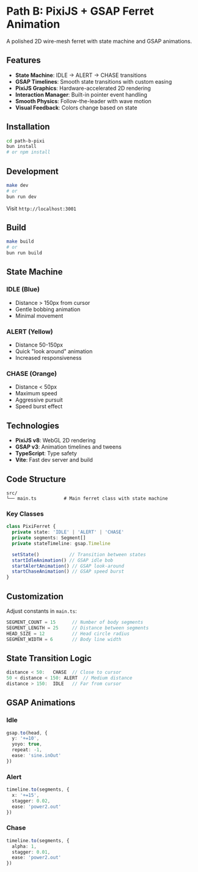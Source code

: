 # Path B: PixiJS + GSAP Ferret Animation

A polished 2D wire-mesh ferret with state machine and GSAP animations.

## Features

- **State Machine**: IDLE → ALERT → CHASE transitions
- **GSAP Timelines**: Smooth state transitions with custom easing
- **PixiJS Graphics**: Hardware-accelerated 2D rendering
- **Interaction Manager**: Built-in pointer event handling
- **Smooth Physics**: Follow-the-leader with wave motion
- **Visual Feedback**: Colors change based on state

## Installation

```bash
cd path-b-pixi
bun install
# or npm install
```

## Development

```bash
make dev
# or
bun run dev
```

Visit `http://localhost:3001`

## Build

```bash
make build
# or
bun run build
```

## State Machine

### IDLE (Blue)
- Distance > 150px from cursor
- Gentle bobbing animation
- Minimal movement

### ALERT (Yellow)
- Distance 50-150px
- Quick "look around" animation
- Increased responsiveness

### CHASE (Orange)
- Distance < 50px
- Maximum speed
- Aggressive pursuit
- Speed burst effect

## Technologies

- **PixiJS v8**: WebGL 2D rendering
- **GSAP v3**: Animation timelines and tweens
- **TypeScript**: Type safety
- **Vite**: Fast dev server and build

## Code Structure

```
src/
└── main.ts          # Main ferret class with state machine
```

### Key Classes

```typescript
class PixiFerret {
  private state: 'IDLE' | 'ALERT' | 'CHASE'
  private segments: Segment[]
  private stateTimeline: gsap.Timeline

  setState()           // Transition between states
  startIdleAnimation() // GSAP idle bob
  startAlertAnimation() // GSAP look-around
  startChaseAnimation() // GSAP speed burst
}
```

## Customization

Adjust constants in `main.ts`:

```typescript
SEGMENT_COUNT = 15      // Number of body segments
SEGMENT_LENGTH = 25     // Distance between segments
HEAD_SIZE = 12          // Head circle radius
SEGMENT_WIDTH = 6       // Body line width
```

## State Transition Logic

```typescript
distance < 50:   CHASE  // Close to cursor
50 < distance < 150: ALERT  // Medium distance
distance > 150:  IDLE   // Far from cursor
```

## GSAP Animations

### Idle
```typescript
gsap.to(head, {
  y: '+=10',
  yoyo: true,
  repeat: -1,
  ease: 'sine.inOut'
})
```

### Alert
```typescript
timeline.to(segments, {
  x: '+=15',
  stagger: 0.02,
  ease: 'power2.out'
})
```

### Chase
```typescript
timeline.to(segments, {
  alpha: 1,
  stagger: 0.01,
  ease: 'power2.out'
})
```

